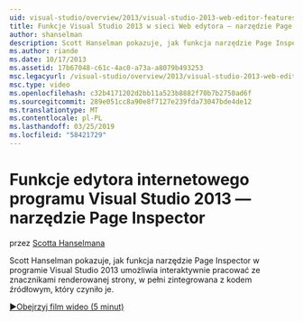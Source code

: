 ```yaml
---
uid: visual-studio/overview/2013/visual-studio-2013-web-editor-features-page-inspector
title: Funkcje Visual Studio 2013 w sieci Web edytora — narzędzie Page Inspector | Dokumentacja firmy Microsoft
author: shanselman
description: Scott Hanselman pokazuje, jak funkcja narzędzie Page Inspector w programie Visual Studio 2013 umożliwia interaktywnie pracować ze znacznikami renderowanej strony, w pełni zintegrowane...
ms.author: riande
ms.date: 10/17/2013
ms.assetid: 17b67048-c61c-4ac0-a73a-a8079b493253
msc.legacyurl: /visual-studio/overview/2013/visual-studio-2013-web-editor-features-page-inspector
msc.type: video
ms.openlocfilehash: c32b4171202d2bb11a523b8882f70b7b2750ad6f
ms.sourcegitcommit: 289e051cc8a90e8f7127e239fda73047bde4de12
ms.translationtype: MT
ms.contentlocale: pl-PL
ms.lasthandoff: 03/25/2019
ms.locfileid: "58421729"
---
```

<a name="visual-studio-2013-web-editor-features---page-inspector"></a>Funkcje edytora internetowego programu Visual Studio 2013 — narzędzie Page Inspector
====================
przez [Scotta Hanselmana](https://github.com/shanselman)

Scott Hanselman pokazuje, jak funkcja narzędzie Page Inspector w programie Visual Studio 2013 umożliwia interaktywnie pracować ze znacznikami renderowanej strony, w pełni zintegrowana z kodem źródłowym, który czyniło je.

[&#9654;Obejrzyj film wideo (5 minut)](https://channel9.msdn.com/Blogs/ASP-NET-Site-Videos/visual-studio-2013-web-editor-features-page-inspector)
